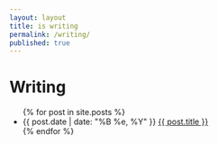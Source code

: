 ```yaml
---
layout: layout
title: is writing
permalink: /writing/
published: true
---
```


# Writing

 <ul>
   {% for post in site.posts %}
   <li>
<span>{{ post.date | date: "%B %e, %Y" }}</span> <a href="{{ post.url }}">{{ post.title }}</a>
   </li>
   {% endfor %}
 </ul>